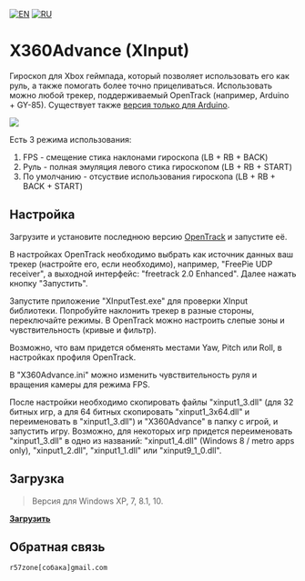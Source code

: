 [![EN](https://user-images.githubusercontent.com/9499881/33184537-7be87e86-d096-11e7-89bb-f3286f752bc6.png)](https://github.com/r57zone/X360Advance-OpenTrack/) 
[![RU](https://user-images.githubusercontent.com/9499881/27683795-5b0fbac6-5cd8-11e7-929c-057833e01fb1.png)](https://github.com/r57zone/X360Advance-OpenTrack/blob/master/README.RU.md) 
# X360Advance (XInput) 
Гироскоп для Xbox геймпада, который позволяет использовать его как руль, а также помогать более точно прицеливаться. Использовать можно любой трекер, поддерживаемый OpenTrack (например, Arduino + GY-85). Существует также [версия только для Arduino](https://github.com/r57zone/X360Advance/).

![](https://user-images.githubusercontent.com/9499881/27588504-749af800-5b59-11e7-92e4-2b3813428281.png)

Есть 3 режима использования:

1. FPS - смещение стика наклонами гироскопа (LB + RB + BACK)
2. Руль - полная эмуляция левого стика гироскопом (LB + RB + START)
3. По умолчанию - отсуствие использования гироскопа (LB + RB + BACK + START)
## Настройка
Загрузите и установите последнюю версию [OpenTrack](https://github.com/opentrack/opentrack/releases) и запустите её. 


В настройках OpenTrack необходимо выбрать как источник данных ваш трекер (настройте его, если необходимо), например, "FreePie UDP receiver", а выходной интерфейс: "freetrack 2.0 Enhanced". Далее нажать кнопку "Запустить".


Запустите приложение "XInputTest.exe" для проверки XInput библиотеки. Попробуйте наклонить трекер в разные стороны, переключайте режимы. В OpenTrack можно настроить слепые зоны и чувствительность (кривые и фильтр).


Возможно, что вам придется обменять местами Yaw, Pitch или Roll, в настройках профиля OpenTrack. 


В "X360Advance.ini" можно изменить чувствительность руля и вращения камеры для режима FPS.


После настройки необходимо скопировать файлы "xinput1_3.dll" (для 32 битных игр, а для 64 битных скопировать "xinput1_3x64.dll" и переименовать в "xinput1_3.dll") и "X360Advance" в папку с игрой, и запустить игру. Возможно, для некоторых игр придется переименовать "xinput1_3.dll" в одно из названий: "xinput1_4.dll" (Windows 8 / metro apps only), "xinput1_2.dll", "xinput1_1.dll" или "xinput9_1_0.dll".
## Загрузка
>Версия для Windows XP, 7, 8.1, 10.

**[Загрузить](https://github.com/r57zone/X360Advance-OpenTrack/releases)**
## Обратная связь
`r57zone[собака]gmail.com`
